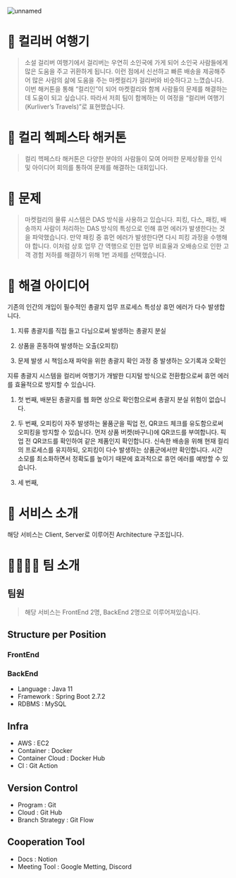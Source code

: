 
   ![unnamed](https://user-images.githubusercontent.com/79268661/184589145-0cf4e476-471d-4721-bb6d-de81f705a6d4.png)


# 🐳 컬리버 여행기
> 소설 걸리버 여행기에서 걸리버는 우연히 소인국에 가게 되어 소인국 사람들에게 많은 도움을 주고 귀환하게 됩니다. 이런 점에서 신선하고 빠른 배송을 제공해주어 많은 사람의 삶에 도움을 주는 마켓컬리가 걸리버와 비슷하다고 느꼈습니다. 이번 해커톤을 통해 “컬리인”이 되어 마켓컬리와 함께 사람들의 문제를 해결하는 데 도움이 되고 싶습니다. 따라서 저희 팀이 함께하는 이 여정을 “컬리버 여행기(Kurliver’s Travels)”로 표현했습니다.

# 🐳 컬리 헥페스타 해커톤
> 컬리 헥페스타 해커톤은 다양한 분야의 사람들이 모여 어떠한 문제상황을 인식 및 아이디어 회의를 통하여 문제를 해결하는 대회입니다.

# 🧐 문제
> 마켓컬리의 물류 시스템은 DAS 방식을 사용하고 있습니다.  피킹, 다스, 패킹, 배송까지 사람이 처리하는 DAS 방식의 특성으로 인해 휴먼 에러가 발생한다는 것을 파악했습니다. 만약 패킹 중 휴먼 에러가 발생한다면 다시 피킹 과정을 수행해야 합니다. 이처럼 상호 업무 간 역행으로 인한 업무 비효율과 오배송으로 인한 고객 경험 저하를 해결하기 위해 1번 과제를 선택했습니다.

# 🔎 해결 아이디어

기존의 인간의 개입이 필수적인 총괄지 업무 프로세스 특성상 휴먼 에러가 다수 발생합니다.

1. 지류 총괄지를 직접 들고 다님으로써 발생하는 총괄지 분실

2. 상품을 혼동하여 발생하는 오출(오피킹)

3. 문제 발생 시 책임소재 파악을 위한 총괄지 확인 과정 중 발생하는 오기록과 오확인

지류 총괄지 시스템을 컬리버 여행기가 개발한 디지털 방식으로 전환함으로써 휴먼 에러를 효율적으로 방지할 수 있습니다. 

1. 첫 번째, 배분된 총괄지를 웹 화면 상으로 확인함으로써 총괄지 분실 위험이 없습니다. 

2. 두 번째, 오피킹이 자주 발생하는 물품군을 픽업 전, QR코드 체크를 유도함으로써 오피킹을 방지할 수 있습니다. 먼저 상품 버켓(바구니)에 QR코드를 부여합니다. 픽업 전 QR코드를 확인하여 같은 제품인지 확인합니다. 신속한 배송을 위해 현재 컬리의 프로세스를 유지하되, 오피킹이 다수 발생하는 상품군에서만 확인합니다. 시간 소모를 최소화하면서 정확도를 높이기 때문에 효과적으로 휴먼 에러를 예방할 수 있습니다. 

3. 세 번째,

# 🐳 서비스 소개
해당 서비스는 Client, Server로 이루어진 Architecture 구조입니다.


# 👩‍👩‍👧‍👦 팀 소개

## 팀원
> 해당 서비스는 FrontEnd 2명, BackEnd 2명으로 이루어져있습니다.

## Structure per Position

### FrontEnd

### BackEnd

* Language : Java 11
* Framework : Spring Boot 2.7.2
* RDBMS : MySQL


## Infra
* AWS : EC2
* Container : Docker
* Container Cloud : Docker Hub
* CI : Git Action

## Version Control
* Program : Git
* Cloud : Git Hub
* Branch Strategy : Git Flow

## Cooperation Tool
* Docs : Notion
* Meeting Tool : Google Metting, Discord




